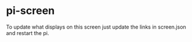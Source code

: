 # pi-screen

To update what displays on this screen just update the links in screen.json and restart the pi.